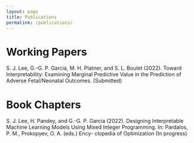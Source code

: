 ```yaml
---
layout: page
title: Publications
permalink: /publications/
---
```


# Working Papers
S. J. Lee, G.-G. P. Garcia, M. H. Platner, and S. L. Boulet (2022). Toward Interpretability:
Examining Marginal Predictive Value in the Prediction of Adverse Fetal/Neonatal Outcomes.
(Submitted)

# Book Chapters
S. J. Lee, H. Pandey, and G.-G. P. Garcia (2022). Designing Interpretable Machine Learning
Models Using Mixed Integer Programming. In: Pardalos, P. M., Prokopyev, O. A. (eds.) Ency-
clopedia of Optimization (In progress)